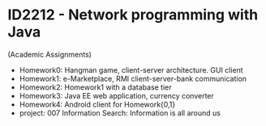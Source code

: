 ID2212 - Network programming with Java
====================================

(Academic Assignments)

* Homework0: Hangman game, client-server architecture. GUI client
* Homework1: e-Marketplace, RMI client-server-bank communication
* Homework2: Homework1 with a database tier
* Homework3: Java EE web application, currency converter
* Homework4: Android client for Homework{0,1}
* project: 007 Information Search: Information is all around us
